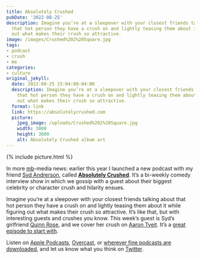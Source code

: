 ```yaml
---
title: Absolutely Crushed
pubDate: '2022-08-25'
description: Imagine you’re at a sleepover with your closest friends talking about
  that hot person they have a crush on and lightly teasing them about it while figuring
  out what makes their crush so attractive.
image: /images/Crushed%202%20Square.jpg
tags:
- podcast
- crush
- me
categories:
- culture
original_jekyll:
  date: 2022-08-25 15:04:00-04:00
  description: Imagine you’re at a sleepover with your closest friends talking about
    that hot person they have a crush on and lightly teasing them about it while figuring
    out what makes their crush so attractive.
  format: link
  link: https://absolutelycrushed.com
  picture:
    jpeg_image: /uploads/Crushed%202%20Square.jpg
    width: 3000
    height: 3000
    alt: Absolutely Crushed album art
---
```


{% include picture.html %}

In more [mb](https://twitter.com/mb)-media news: earlier this year I launched a new podcast with my friend [Syd Andrerson](https://twitter.com/syd_andyson), called **[Absolutely Crushed](https://absolutelycrushed.com)**. It’s a bi-weekly comedy interview show in which we gossip with a guest about their biggest celebrity or character crush and hilarity ensues. 

Imagine you’re at a sleepover with your closest friends talking about that hot person they have a crush on and lightly teasing them about it while figuring out what makes their crush so attractive. It’s like that, but with interesting guests and crushes you know. This week’s guest is Syd’s girlfriend [Quinn Rose](http://aspiringrobot.com), and we cover her crush on [Aaron Tveit](https://en.wikipedia.org/wiki/Aaron_Tveit). It’s a [great episode to start with](https://absolutelycrushed.com/episodes/quinn-rose-aaron-tveit).

Listen on [Apple Podcasts](https://podcasts.apple.com/podcast/id1629106926), [Overcast](https://overcast.fm/itunes1629106926), or [wherever fine podcasts are downloaded](https://pod.link/crushedpod), and let us know what you think on [Twitter](https://twitter.com/crushedpod).